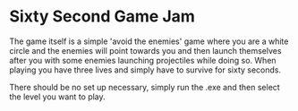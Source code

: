 # Sixty Second Game Jam
The game itself is a simple 'avoid the enemies' game where you are a white circle and the enemies will point towards you and then launch themselves after you with some enemies launching projectiles while doing so. When playing you have three lives and simply have to survive for sixty seconds.

There should be no set up necessary, simply run the .exe and then select the level you want to play.
